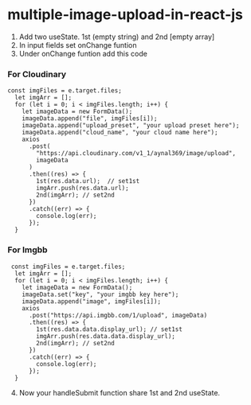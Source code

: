 # multiple-image-upload-in-react-js
  1. Add two useState. 1st (empty string) and 2nd [empty array]
  2. In input fields set onChange funtion
  3. Under onChange funtion add this code
  ### For Cloudinary
  ```
  const imgFiles = e.target.files;
    let imgArr = [];
    for (let i = 0; i < imgFiles.length; i++) {
      let imageData = new FormData();
      imageData.append("file", imgFiles[i]);
      imageData.append("upload_preset", "your upload preset here");
      imageData.append("cloud_name", "your cloud name here");
      axios
        .post(
          "https://api.cloudinary.com/v1_1/aynal369/image/upload",
          imageData
        )
        .then((res) => {
          1st(res.data.url);  // set1st
          imgArr.push(res.data.url);
          2nd(imgArr); // set2nd
        })
        .catch((err) => {
          console.log(err);
        });
    }
  ```
  ### For Imgbb
  ```
   const imgFiles = e.target.files;
    let imgArr = [];
    for (let i = 0; i < imgFiles.length; i++) {
      let imageData = new FormData();
      imageData.set("key", "your imgbb key here");
      imageData.append("image", imgFiles[i]);
      axios
        .post("https://api.imgbb.com/1/upload", imageData)
        .then((res) => {
          1st(res.data.data.display_url); // set1st
          imgArr.push(res.data.data.display_url);
          2nd(imgArr); // set2nd
        })
        .catch((err) => {
          console.log(err);
        });
    }
  ```
  4. Now your handleSubmit function share 1st and 2nd useState.
  
